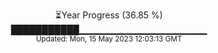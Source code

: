 <p align="center">
⏳Year Progress (36.85 %) <br>
███████████▁▁▁▁▁▁▁▁▁▁▁▁▁▁▁▁▁▁▁ <br>
<sub>Updated: Mon, 15 May 2023 12:03:13 GMT</sub>
</p>

